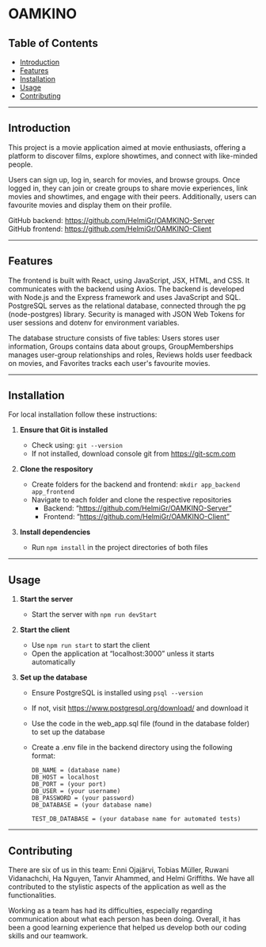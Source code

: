 # OAMKINO

## Table of Contents

- [Introduction](#introduction)
- [Features](#features)
- [Installation](#installation)
- [Usage](#usage)
- [Contributing](#contributing)

---

## Introduction

This project is a movie application aimed at movie enthusiasts, offering a platform to discover films, explore showtimes, and connect with like-minded people.

Users can sign up, log in, search for movies, and browse groups. Once logged in, they can join or create groups to share movie experiences, link movies and showtimes, and engage with their peers. Additionally, users can favourite movies and display them on their profile.

GitHub backend: https://github.com/HelmiGr/OAMKINO-Server  
GitHub frontend: https://github.com/HelmiGr/OAMKINO-Client

---

## Features

The frontend is built with React, using JavaScript, JSX, HTML, and CSS. It communicates with the backend using Axios. The backend is developed with Node.js and the Express framework and uses JavaScript and SQL. PostgreSQL serves as the relational database, connected through the pg (node-postgres) library. Security is managed with JSON Web Tokens for user sessions and dotenv for environment variables.

The database structure consists of five tables: Users stores user information, Groups contains data about groups, GroupMemberships manages user-group relationships and roles, Reviews holds user feedback on movies, and Favorites tracks each user's favourite movies.

---

## Installation

For local installation follow these instructions:

1. **Ensure that Git is installed**

   - Check using: `git --version`
   - If not installed, download console git from https://git-scm.com

2. **Clone the respository**

   - Create folders for the backend and frontend: `mkdir app_backend app_frontend`
   - Navigate to each folder and clone the respective repositories
     - Backend: “https://github.com/HelmiGr/OAMKINO-Server”
     - Frontend: “https://github.com/HelmiGr/OAMKINO-Client”

3. **Install dependencies**
   - Run `npm install` in the project directories of both files

---

## Usage

1. **Start the server**

   - Start the server with `npm run devStart`

2. **Start the client**

   - Use `npm run start` to start the client
   - Open the application at “localhost:3000” unless it starts automatically

3. **Set up the database**

   - Ensure PostgreSQL is installed using `psql --version`
   - If not, visit https://www.postgresql.org/download/ and download it
   - Use the code in the web_app.sql file (found in the database folder) to set up the database
   - Create a .env file in the backend directory using the following format:

     ```
     DB_NAME = (database name)
     DB_HOST = localhost
     DB_PORT = (your port)
     DB_USER = (your username)
     DB_PASSWORD = (your password)
     DB_DATABASE = (your database name)

     TEST_DB_DATABASE = (your database name for automated tests)
     ```

---

## Contributing

There are six of us in this team: Enni Ojajärvi, Tobias Müller, Ruwani Vidanachchi, Ha Nguyen, Tanvir Ahammed, and Helmi Griffiths. We have all contributed to the stylistic aspects of the application as well as the functionalities.

Working as a team has had its difficulties, especially regarding communication about what each person has been doing. Overall, it has been a good learning experience that helped us develop both our coding skills and our teamwork.
